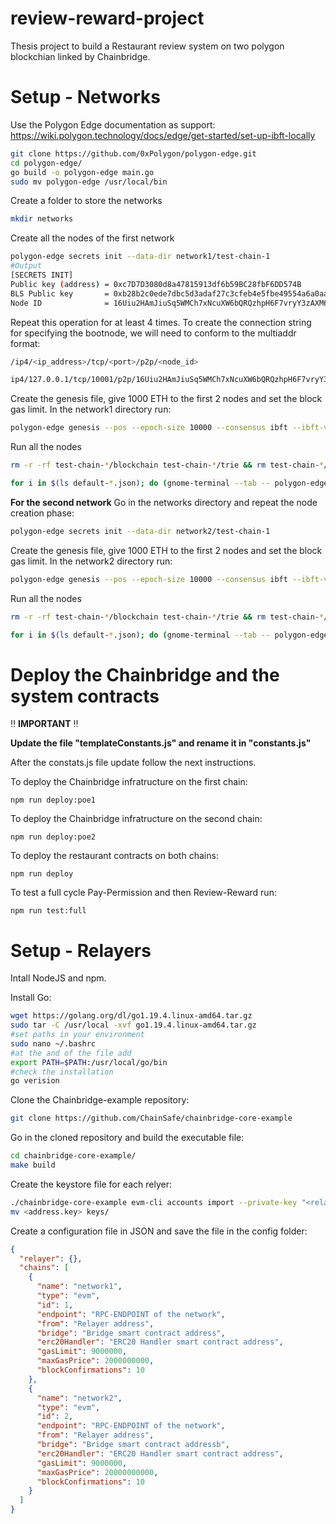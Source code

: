 # review-reward-project
Thesis project to build a Restaurant review system on two polygon blockchian linked by Chainbridge.

# Setup - Networks
Use the Polygon Edge documentation as support:
https://wiki.polygon.technology/docs/edge/get-started/set-up-ibft-locally
```bash
git clone https://github.com/0xPolygon/polygon-edge.git
cd polygon-edge/
go build -o polygon-edge main.go
sudo mv polygon-edge /usr/local/bin
```
Create a folder to store the networks
```bash
mkdir networks
```
Create all the nodes of the first network
```bash
polygon-edge secrets init --data-dir network1/test-chain-1
#Output
[SECRETS INIT]
Public key (address) = 0xc7D7D3080d8a47815913df6b59BC28fbF6DD574B
BLS Public key       = 0xb28b2c0ede7dbc5d3adaf27c3cfeb4e5fbe49554a6a0aafec5b625785f658cf73b26468a2a1fde6c26a31e89a53df6ce
Node ID              = 16Uiu2HAmJiuSq5WMCh7xNcuXW6bQRQzhpH6F7vryY3zAXM63NCVx
```
Repeat this operation for at least 4 times.
To create the connection string for specifying the bootnode, we will need to conform to the multiaddr format:
```bash
/ip4/<ip_address>/tcp/<port>/p2p/<node_id>
```
```bash
ip4/127.0.0.1/tcp/10001/p2p/16Uiu2HAmJiuSq5WMCh7xNcuXW6bQRQzhpH6F7vryY3zAXM63NCVx
```

Create the genesis file, give 1000 ETH to the first 2 nodes and set the block gas limit. In the network1 directory run:
```bash
polygon-edge genesis --pos --epoch-size 10000 --consensus ibft --ibft-validators-prefix-path test-chain- --bootnode /ip4/127.0.0.1/tcp/10001/p2p/16Uiu2HAmJiuSq5WMCh7xNcuXW6bQRQzhpH6F7vryY3zAXM63NCVx --premine=0xc7D7D3080d8a47815913df6b59BC28fbF6DD574B:1000000000000000000000 --premine=0xf9A3f7f1CCBA236DC62f5046e83Efc5ed1292752:1000000000000000000000 --block-gas-limit 100000000000000000
```
Run all the nodes
```bash
rm -r -rf test-chain-*/blockchain test-chain-*/trie && rm test-chain-*/consensus/metadata && rm test-chain-*/consensus/snapshots
```
```bash
for i in $(ls default-*.json); do (gnome-terminal --tab -- polygon-edge server --config $i &); done
```

**For the second network**
Go in the networks directory and repeat the node creation phase:
```bash
polygon-edge secrets init --data-dir network2/test-chain-1
```
Create the genesis file, give 1000 ETH to the first 2 nodes and set the block gas limit. In the network2 directory run:
```bash
polygon-edge genesis --pos --epoch-size 10000 --consensus ibft --ibft-validators-prefix-path test-chain- --bootnode /ip4/127.0.0.1/tcp/20001/p2p/16Uiu2HAmTsrYAoxX5iCfGYi63C46K7Qn8uDeSYiixFos4pbwwh77 --premine=0xE065b939F18CB5f83F36EFf9E1F9E370055A07C1:1000000000000000000000 --premine=0x19398539F279E97028FcfF5A05698270a2dD4182:1000000000000000000000 --block-gas-limit 100000000000000000
```

Run all the nodes
```bash
rm -r -rf test-chain-*/blockchain test-chain-*/trie && rm test-chain-*/consensus/metadata && rm test-chain-*/consensus/snapshots
```
```bash
for i in $(ls default-*.json); do (gnome-terminal --tab -- polygon-edge server --config $i &); done
```

# Deploy the Chainbridge and the system contracts
:bangbang: **IMPORTANT** :bangbang:

**Update the file "templateConstants.js" and rename it in "constants.js"**

After the constats.js file update follow the next instructions.

To deploy the Chainbridge infratructure on the first chain:

`npm run deploy:poe1`

To deploy the Chainbridge infratructure on the second chain:

`npm run deploy:poe2`

To deploy the restaurant contracts on both chains:

`npm run deploy`

To test a full cycle Pay-Permission and then Review-Reward run:

`npm run test:full`


# Setup - Relayers
Intall NodeJS and npm.

Install Go:

```bash
wget https://golang.org/dl/go1.19.4.linux-amd64.tar.gz
sudo tar -C /usr/local -xvf go1.19.4.linux-amd64.tar.gz
#set paths in your environment
sudo nano ~/.bashrc
#at the and of the file add
export PATH=$PATH:/usr/local/go/bin
#check the installation
go verision
```

Clone the Chainbridge-example repository:

```bash
git clone https://github.com/ChainSafe/chainbridge-core-example
```

Go in the cloned repository and build the executable file:
```bash
cd chainbridge-core-example/
make build
```
Create the keystore file for each relyer:

```bash
./chainbridge-core-example evm-cli accounts import --private-key "<relayer 1 private key>" --password "<password>"
mv <address.key> keys/
```

Create a configuration file in JSON and save the file in the config folder:

```json
{
  "relayer": {},
  "chains": [
    {
      "name": "network1",
      "type": "evm",
      "id": 1,
      "endpoint": "RPC-ENDPOINT of the network",
      "from": "Relayer address",
      "bridge": "Bridge smart contract address",
      "erc20Handler": "ERC20 Handler smart contract address",
      "gasLimit": 9000000,
      "maxGasPrice": 2000000000,
      "blockConfirmations": 10
    },
    {
      "name": "network2",
      "type": "evm",
      "id": 2,
      "endpoint": "RPC-ENDPOINT of the network",
      "from": "Relayer address",
      "bridge": "Bridge smart contract addressb",
      "erc20Handler": "ERC20 Handler smart contract address",
      "gasLimit": 9000000,
      "maxGasPrice": 20000000000,
      "blockConfirmations": 10
    }
  ]
}
```